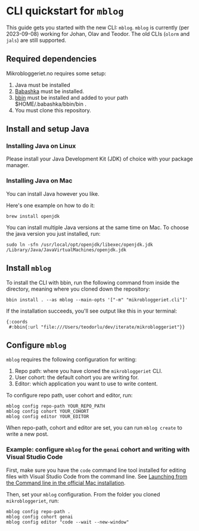 # CLI quickstart for `mblog`

This guide gets you started with the new CLI: `mblog`.
`mblog` is currently (per 2023-09-08) working for Johan, Olav and Teodor.
The old CLIs (`olorm` and `jals`) are still supported.

## Required dependencies

Mikrobloggeriet.no requires some setup:

1. Java must be installed
2. [Babashka] must be installed.
3. [bbin] must be installed and added to your path $HOME/.babashka/bbin/bin .
4. You must clone this repository.

[Babashka]: https://babashka.org/
[bbin]: https://github.com/babashka/bbin

## Install and setup Java

### Installing Java on Linux

Please install your Java Development Kit (JDK) of choice with your package manager.

### Installing Java on Mac

You can install Java however you like.

Here's one example on how to do it:

```shell
brew install openjdk
```

You can install multiple Java versions at the same time on Mac.
To choose the java version you just installed, run:

```shell
sudo ln -sfn /usr/local/opt/openjdk/libexec/openjdk.jdk /Library/Java/JavaVirtualMachines/openjdk.jdk
```

## Install `mblog`

To install the CLI with bbin, run the following command from inside the directory, meaning where you cloned down the repository:

```shell
bbin install . --as mblog --main-opts '["-m" "mikrobloggeriet.cli"]'
```

If the installation succeeds, you'll see output like this in your terminal:

```
{:coords
 #:bbin{:url "file:///Users/teodorlu/dev/iterate/mikrobloggeriet"}}
```

## Configure `mblog`

`mblog` requires the following configuration for writing:

1. Repo path: where you have cloned the `mikrobloggeriet` CLI.
2. User cohort: the default cohort you are writing for.
3. Editor: which application you want to use to write content.

To configure repo path, user cohort and editor, run:

    mblog config repo-path YOUR_REPO_PATH
    mblog config cohort YOUR_COHORT
    mblog config editor YOUR_EDITOR

When repo-path, cohort and editor are set, you can run `mblog create` to write a new post.

### Example: configure `mblog` for the `genai` cohort and writing with Visual Studio Code

First, make sure you have the `code` command line tool installed for editing files with Visual Studio Code from the command line.
See [Launching from the Command line in the official Mac installation][code-docs-setup-mac].

[code-docs-setup-mac]: https://code.visualstudio.com/docs/setup/mac

Then, set your `mblog` configuration.
From the folder you cloned `mikrobloggeriet`, run:

    mblog config repo-path .
    mblog config cohort genai
    mblog config editor "code --wait --new-window"
